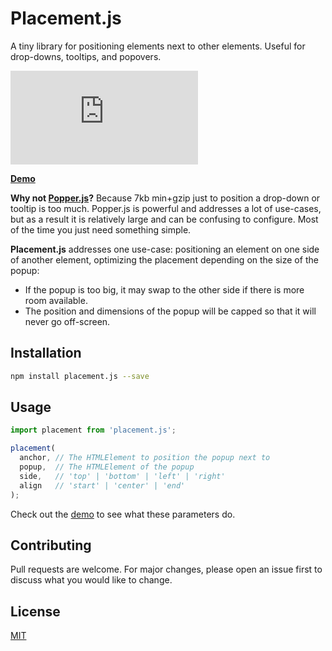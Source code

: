 # Placement.js

A tiny library for positioning elements next to other elements. Useful for drop-downs, tooltips, and popovers.

![Size](https://badge-size.now.sh/https://unpkg.com/placement.js/dist/placement.iife.js?compression=gzip)

[**Demo**](https://tobyzerner.github.io/placement.js)

**Why not [Popper.js](https://github.com/FezVrasta/popper.js)?** Because 7kb min+gzip just to position a drop-down or tooltip is too much. Popper.js is powerful and addresses a lot of use-cases, but as a result it is relatively large and can be confusing to configure. Most of the time you just need something simple.

**Placement.js** addresses one use-case: positioning an element on one side of another element, optimizing the placement depending on the size of the popup:

* If the popup is too big, it may swap to the other side if there is more room available.
* The position and dimensions of the popup will be capped so that it will never go off-screen.

## Installation

```sh
npm install placement.js --save
```

## Usage

```js
import placement from 'placement.js';

placement(
  anchor, // The HTMLElement to position the popup next to
  popup,  // The HTMLElement of the popup
  side,   // 'top' | 'bottom' | 'left' | 'right'
  align   // 'start' | 'center' | 'end'
);
```

Check out the [demo](https://tobyzerner.github.io/placement.js) to see what these parameters do.

## Contributing

Pull requests are welcome. For major changes, please open an issue first to discuss what you would like to change.

## License

[MIT](https://choosealicense.com/licenses/mit/)
